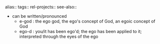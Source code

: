 alias::
tags::
rel-projects::
see-also::

- can be written/pronounced
	- e-god : the ego god, the ego's concept of God, an egoic concept of God
	- ego-d : you/it has been ego'd; the ego has been applied to it; interpreted through the eyes of the ego